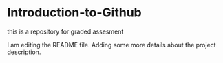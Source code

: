 # Introduction-to-Github
this is a repository for graded assesment

I am editing the README file. Adding some more details about the project description.
